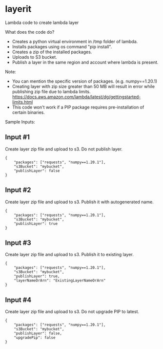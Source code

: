 # layerit
Lambda code to create lambda layer

What does the code do?

- Creates a python virtual environment in /tmp folder of lambda.
- Installs packages using os command "pip install".
- Creates a zip of the installed packages.
- Uploads to S3 bucket.
- Publish a layer in the same region and account where lambda is present.


Note:

- You can mention the specific version of packages. (e.g. numpy==1.20.1)
- Creating layer with zip size greater than 50 MB will result in error while publishing zip file due to lambda limits. https://docs.aws.amazon.com/lambda/latest/dg/gettingstarted-limits.html
- This code won't work if a PIP package requires pre-installation of certain binaries.

Sample Inputs:

Input #1
---

Create layer zip file and upload to s3. Do not publish layer.
```
{
    "packages": ["requests", "numpy==1.20.1"],
    "s3Bucket": "mybucket",
    "publishLayer": false
}
```

Input #2
---

Create layer zip file and upload to s3. Publish it with autogenerated name.
```
{
    "packages": ["requests", "numpy==1.20.1"],
    "s3Bucket": "mybucket",
    "publishLayer": true
}
```

Input #3
---

Create layer zip file and upload to s3. Publish it to existing layer.
```
{
    "packages": ["requests", "numpy==1.20.1"],
    "s3Bucket": "mybucket",
    "publishLayer": true,
    "layerNameOrArn": "ExistingLayerNameOrArn"
}
```

Input #4
---

Create layer zip file and upload to s3. Do not upgrade PIP to latest.
```
{
    "packages": ["requests", "numpy==1.20.1"],
    "s3Bucket": "mybucket",
    "publishLayer": false,
    "upgradePip": false
}
```
